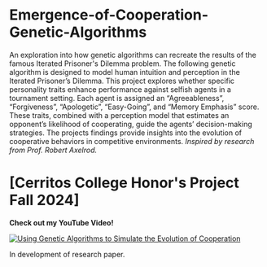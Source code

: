 # Emergence-of-Cooperation-Genetic-Algorithms
An exploration into how genetic algorithms can recreate the results of the famous Iterated Prisoner's Dilemma problem.
The following genetic algorithm is designed to model human intuition and perception in the Iterated Prisoner’s Dilemma. This project explores whether specific personality traits enhance performance against selfish agents in a tournament setting. Each agent is assigned an “Agreeableness”, “Forgiveness”, “Apologetic”, “Easy-Going”, and “Memory Emphasis” score. These traits, combined with a perception model that estimates an opponent’s likelihood of cooperating, guide the agents’ decision-making strategies. The projects findings provide insights into the evolution of cooperative behaviors in competitive environments.
_Inspired by research from Prof. Robert Axelrod._

# [Cerritos College Honor's Project Fall 2024]

**Check out my YouTube Video!**

[![Using Genetic Algorithms to Simulate the Evolution of Cooperation](https://img.youtube.com/vi/9CfdexR_5SQ/0.jpg)](https://www.youtube.com/watch?v=9CfdexR_5SQ "Using Genetic Algorithms to Simulate the Evolution of Cooperation")



In development of research paper.
